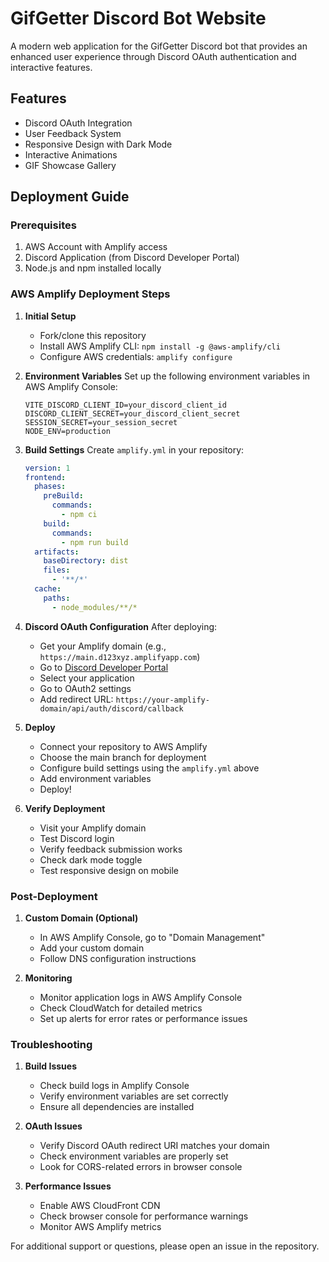 # GifGetter Discord Bot Website

A modern web application for the GifGetter Discord bot that provides an enhanced user experience through Discord OAuth authentication and interactive features.

## Features
- Discord OAuth Integration
- User Feedback System
- Responsive Design with Dark Mode
- Interactive Animations
- GIF Showcase Gallery

## Deployment Guide

### Prerequisites
1. AWS Account with Amplify access
2. Discord Application (from Discord Developer Portal)
3. Node.js and npm installed locally

### AWS Amplify Deployment Steps

1. **Initial Setup**
   - Fork/clone this repository
   - Install AWS Amplify CLI: `npm install -g @aws-amplify/cli`
   - Configure AWS credentials: `amplify configure`

2. **Environment Variables**
   Set up the following environment variables in AWS Amplify Console:
   ```
   VITE_DISCORD_CLIENT_ID=your_discord_client_id
   DISCORD_CLIENT_SECRET=your_discord_client_secret
   SESSION_SECRET=your_session_secret
   NODE_ENV=production
   ```

3. **Build Settings**
   Create `amplify.yml` in your repository:
   ```yaml
   version: 1
   frontend:
     phases:
       preBuild:
         commands:
           - npm ci
       build:
         commands:
           - npm run build
     artifacts:
       baseDirectory: dist
       files:
         - '**/*'
     cache:
       paths:
         - node_modules/**/*
   ```

4. **Discord OAuth Configuration**
   After deploying:
   - Get your Amplify domain (e.g., `https://main.d123xyz.amplifyapp.com`)
   - Go to [Discord Developer Portal](https://discord.com/developers/applications)
   - Select your application
   - Go to OAuth2 settings
   - Add redirect URL: `https://your-amplify-domain/api/auth/discord/callback`

5. **Deploy**
   - Connect your repository to AWS Amplify
   - Choose the main branch for deployment
   - Configure build settings using the `amplify.yml` above
   - Add environment variables
   - Deploy!

6. **Verify Deployment**
   - Visit your Amplify domain
   - Test Discord login
   - Verify feedback submission works
   - Check dark mode toggle
   - Test responsive design on mobile

### Post-Deployment

1. **Custom Domain (Optional)**
   - In AWS Amplify Console, go to "Domain Management"
   - Add your custom domain
   - Follow DNS configuration instructions

2. **Monitoring**
   - Monitor application logs in AWS Amplify Console
   - Check CloudWatch for detailed metrics
   - Set up alerts for error rates or performance issues

### Troubleshooting

1. **Build Issues**
   - Check build logs in Amplify Console
   - Verify environment variables are set correctly
   - Ensure all dependencies are installed

2. **OAuth Issues**
   - Verify Discord OAuth redirect URI matches your domain
   - Check environment variables are properly set
   - Look for CORS-related errors in browser console

3. **Performance Issues**
   - Enable AWS CloudFront CDN
   - Check browser console for performance warnings
   - Monitor AWS Amplify metrics

For additional support or questions, please open an issue in the repository.